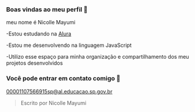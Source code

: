 ### Boas vindas ao meu perfil 🍒

meu nome é Nicolle Mayumi

-Estou estudando na [Alura](https://www.alura.com.br/)

-Estou me desenvolvendo na linguagem JavaScript

-Utilizo esse espaço para minha organização e compartilhamento dos meu projetos desenvolvidos

### Você pode entrar em contato comigo 🌸

00001107566915sp@al.educacao.sp.gov.br

> Escrito por Nicolle Mayumi 
